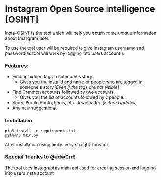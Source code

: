 # Instagram Open Source Intelligence [OSINT]
Insta-OSINT is the tool which will help you obtain some unique information about Instagram user.

To use the tool user will be required to give Instagram username and password(as tool will work by logging into users account.).
### Features:
- Finding hidden tags in someone's story. 
  - Gives you the insta id and name of people who are tagged in someone's story [_Even if the tags are not visible_]
- Find Common accounts followed by two accounts.
  - Gives you the list of accounts followed by 2 people.
- Story, Profile Photo, Reels, etc. downloader. [_Future Updates_]
- Any new suggestions.
### Installation
```
pip3 install -r requirements.txt
python3 main.py
```
After installation using tool is very straight-forward.
### Special Thanks to [@adw0rd](https://github.com/adw0rd/)!
The tool uses [Instagrapi](https://adw0rd.github.io/instagrapi/) as main api used for creating session and logging into users insta account